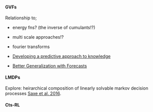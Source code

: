 #### GVFs

Relationship to;

- energy fns? (the inverse of cumulants!?)
- multi scale approaches!?
- fourier transforms

- [Developing a predictive approach to knowledge](https://sites.ualberta.ca/~amw8/phd.pdf)
- [Better Generalization with Forecasts](https://www.ijcai.org/Proceedings/13/Papers/246.pdf)

#### LMDPs

Explore: heirarchical composition of linearly solvable markov decision processes [Saxe et al. 2016](https://arxiv.org/abs/1612.02757).


#### Cts-RL
